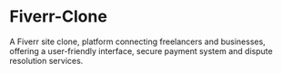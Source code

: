 # Fiverr-Clone
A Fiverr site clone, platform connecting freelancers and businesses,  offering a user-friendly interface, secure payment system and dispute resolution services.

